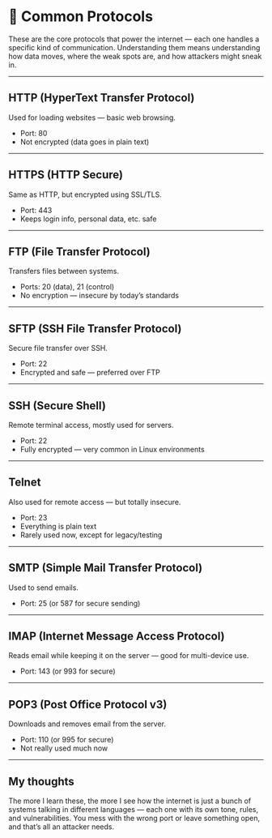 # 📡 Common Protocols

These are the core protocols that power the internet — each one handles a specific kind of communication. Understanding them means understanding how data moves, where the weak spots are, and how attackers might sneak in.

---

## HTTP (HyperText Transfer Protocol)

Used for loading websites — basic web browsing.

- Port: 80  
- Not encrypted (data goes in plain text)

---

## HTTPS (HTTP Secure)

Same as HTTP, but encrypted using SSL/TLS.

- Port: 443  
- Keeps login info, personal data, etc. safe

---

## FTP (File Transfer Protocol)

Transfers files between systems.

- Ports: 20 (data), 21 (control)  
- No encryption — insecure by today’s standards

---

## SFTP (SSH File Transfer Protocol)

Secure file transfer over SSH.

- Port: 22  
- Encrypted and safe — preferred over FTP

---

## SSH (Secure Shell)

Remote terminal access, mostly used for servers.

- Port: 22  
- Fully encrypted — very common in Linux environments

---

## Telnet

Also used for remote access — but totally insecure.

- Port: 23  
- Everything is plain text  
- Rarely used now, except for legacy/testing

---

## SMTP (Simple Mail Transfer Protocol)

Used to send emails.

- Port: 25 (or 587 for secure sending)

---

## IMAP (Internet Message Access Protocol)

Reads email while keeping it on the server — good for multi-device use.

- Port: 143 (or 993 for secure)

---

## POP3 (Post Office Protocol v3)

Downloads and removes email from the server.

- Port: 110 (or 995 for secure)  
- Not really used much now

---

## My thoughts 

The more I learn these, the more I see how the internet is just a bunch of systems talking in different languages — each one with its own tone, rules, and vulnerabilities. You mess with the wrong port or leave something open, and that’s all an attacker needs.
